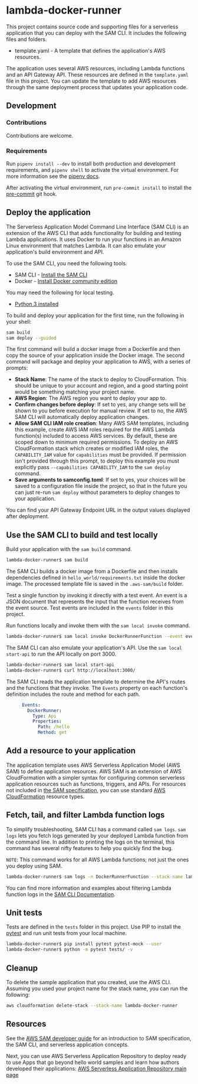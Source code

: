 # lambda-docker-runner

This project contains source code and supporting files for a serverless application that you can deploy
with the SAM CLI. It includes the following files and folders.

- template.yaml - A template that defines the application's AWS resources.

The application uses several AWS resources, including Lambda functions and an API Gateway API. These resources
are defined in the `template.yaml` file in this project. You can update the template to add AWS resources through
the same deployment process that updates your application code.

## Development

### Contributions
Contributions are welcome.

### Requirements
Run `pipenv install --dev` to install both production and development
requirements, and `pipenv shell` to activate the virtual environment. For more
information see the [pipenv docs](https://pipenv.pypa.io/en/latest/).

After activating the virtual environment, run `pre-commit install` to install
the [pre-commit](https://pre-commit.com/) git hook.

## Deploy the application

The Serverless Application Model Command Line Interface (SAM CLI) is an extension of the AWS CLI that adds
functionality for building and testing Lambda applications. It uses Docker to run your functions in an Amazon
Linux environment that matches Lambda. It can also emulate your application's build environment and API.

To use the SAM CLI, you need the following tools.

* SAM CLI - [Install the SAM CLI](https://docs.aws.amazon.com/serverless-application-model/latest/developerguide/serverless-sam-cli-install.html)
* Docker - [Install Docker community edition](https://hub.docker.com/search/?type=edition&offering=community)

You may need the following for local testing.
* [Python 3 installed](https://www.python.org/downloads/)

To build and deploy your application for the first time, run the following in your shell:

```bash
sam build
sam deploy --guided
```

The first command will build a docker image from a Dockerfile and then copy the source of your application
inside the Docker image. The second command will package and deploy your application to AWS, with a series
of prompts:

* **Stack Name**: The name of the stack to deploy to CloudFormation. This should be unique to your account and region,
  and a good starting point would be something matching your project name.
* **AWS Region**: The AWS region you want to deploy your app to.
* **Confirm changes before deploy**: If set to yes, any change sets will be shown to you before execution for manual
  review. If set to no, the AWS SAM CLI will automatically deploy application changes.
* **Allow SAM CLI IAM role creation**: Many AWS SAM templates, including this example, create AWS IAM roles required
  for the AWS Lambda function(s) included to access AWS services. By default, these are scoped down to minimum
  required permissions. To deploy an AWS CloudFormation stack which creates or modified IAM roles, the `CAPABILITY_IAM`
  value for `capabilities` must be provided. If permission isn't provided through this prompt, to deploy this example
  you must explicitly pass `--capabilities CAPABILITY_IAM` to the `sam deploy` command.
* **Save arguments to samconfig.toml**: If set to yes, your choices will be saved to a configuration file inside the
  project, so that in the future you can just re-run `sam deploy` without parameters to deploy changes to your application.

You can find your API Gateway Endpoint URL in the output values displayed after deployment.

## Use the SAM CLI to build and test locally

Build your application with the `sam build` command.

```bash
lambda-docker-runner$ sam build
```

The SAM CLI builds a docker image from a Dockerfile and then installs dependencies defined in
`hello_world/requirements.txt` inside the docker image. The processed template file is saved in the
`.aws-sam/build` folder.

Test a single function by invoking it directly with a test event. An event is a JSON document that represents the
input that the function receives from the event source. Test events are included in the `events` folder in this project.

Run functions locally and invoke them with the `sam local invoke` command.

```bash
lambda-docker-runner$ sam local invoke DockerRunnerFunction --event events/event.json
```

The SAM CLI can also emulate your application's API. Use the `sam local start-api` to run the API locally on port 3000.

```bash
lambda-docker-runner$ sam local start-api
lambda-docker-runner$ curl http://localhost:3000/
```

The SAM CLI reads the application template to determine the API's routes and the functions that they invoke.
The `Events` property on each function's definition includes the route and method for each path.

```yaml
      Events:
        DockerRunner:
          Type: Api
          Properties:
            Path: /hello
            Method: get
```

## Add a resource to your application
The application template uses AWS Serverless Application Model (AWS SAM) to define application resources.
AWS SAM is an extension of AWS CloudFormation with a simpler syntax for configuring common serverless application
resources such as functions, triggers, and APIs. For resources not included in [the SAM specification](https://github.com/awslabs/serverless-application-model/blob/master/versions/2016-10-31.md), you can use standard [AWS CloudFormation](https://docs.aws.amazon.com/AWSCloudFormation/latest/UserGuide/aws-template-resource-type-ref.html) resource types.

## Fetch, tail, and filter Lambda function logs

To simplify troubleshooting, SAM CLI has a command called `sam logs`. `sam logs` lets you fetch logs generated by
your deployed Lambda function from the command line. In addition to printing the logs on the terminal, this command
has several nifty features to help you quickly find the bug.

`NOTE`: This command works for all AWS Lambda functions; not just the ones you deploy using SAM.

```bash
lambda-docker-runner$ sam logs -n DockerRunnerFunction --stack-name lambda-docker-runner --tail
```

You can find more information and examples about filtering Lambda function logs in the [SAM CLI Documentation](https://docs.aws.amazon.com/serverless-application-model/latest/developerguide/serverless-sam-cli-logging.html).

## Unit tests

Tests are defined in the `tests` folder in this project. Use PIP to install the [pytest](https://docs.pytest.org/en/latest/) and run unit tests from your local machine.

```bash
lambda-docker-runner$ pip install pytest pytest-mock --user
lambda-docker-runner$ python -m pytest tests/ -v
```

## Cleanup

To delete the sample application that you created, use the AWS CLI. Assuming you used your project name for the stack name, you can run the following:

```bash
aws cloudformation delete-stack --stack-name lambda-docker-runner
```

## Resources

See the [AWS SAM developer guide](https://docs.aws.amazon.com/serverless-application-model/latest/developerguide/what-is-sam.html) for an introduction to SAM specification, the SAM CLI, and serverless application concepts.

Next, you can use AWS Serverless Application Repository to deploy ready to use Apps that go beyond hello world samples and learn how authors developed their applications: [AWS Serverless Application Repository main page](https://aws.amazon.com/serverless/serverlessrepo/)

